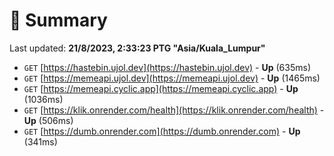 # 📖 Summary
Last updated: **21/8/2023, 2:33:23 PTG "Asia/Kuala_Lumpur"**

- `GET` [https://hastebin.ujol.dev](https://hastebin.ujol.dev) - **Up** (635ms)
- `GET` [https://memeapi.ujol.dev](https://memeapi.ujol.dev) - **Up** (1465ms)
- `GET` [https://memeapi.cyclic.app](https://memeapi.cyclic.app) - **Up** (1036ms)
- `GET` [https://klik.onrender.com/health](https://klik.onrender.com/health) - **Up** (506ms)
- `GET` [https://dumb.onrender.com](https://dumb.onrender.com) - **Up** (341ms)
